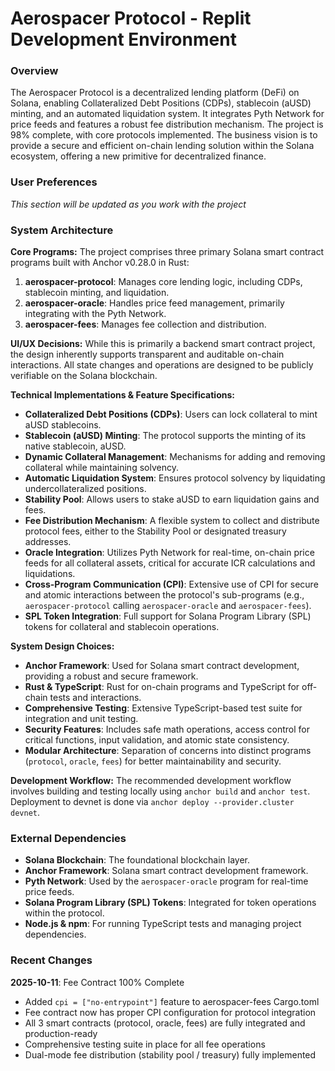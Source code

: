 # Aerospacer Protocol - Replit Development Environment

### Overview
The Aerospacer Protocol is a decentralized lending platform (DeFi) on Solana, enabling Collateralized Debt Positions (CDPs), stablecoin (aUSD) minting, and an automated liquidation system. It integrates Pyth Network for price feeds and features a robust fee distribution mechanism. The project is 98% complete, with core protocols implemented. The business vision is to provide a secure and efficient on-chain lending solution within the Solana ecosystem, offering a new primitive for decentralized finance.

### User Preferences
*This section will be updated as you work with the project*

### System Architecture

**Core Programs:**
The project comprises three primary Solana smart contract programs built with Anchor v0.28.0 in Rust:
1.  **aerospacer-protocol**: Manages core lending logic, including CDPs, stablecoin minting, and liquidation.
2.  **aerospacer-oracle**: Handles price feed management, primarily integrating with the Pyth Network.
3.  **aerospacer-fees**: Manages fee collection and distribution.

**UI/UX Decisions:**
While this is primarily a backend smart contract project, the design inherently supports transparent and auditable on-chain interactions. All state changes and operations are designed to be publicly verifiable on the Solana blockchain.

**Technical Implementations & Feature Specifications:**
*   **Collateralized Debt Positions (CDPs)**: Users can lock collateral to mint aUSD stablecoins.
*   **Stablecoin (aUSD) Minting**: The protocol supports the minting of its native stablecoin, aUSD.
*   **Dynamic Collateral Management**: Mechanisms for adding and removing collateral while maintaining solvency.
*   **Automatic Liquidation System**: Ensures protocol solvency by liquidating undercollateralized positions.
*   **Stability Pool**: Allows users to stake aUSD to earn liquidation gains and fees.
*   **Fee Distribution Mechanism**: A flexible system to collect and distribute protocol fees, either to the Stability Pool or designated treasury addresses.
*   **Oracle Integration**: Utilizes Pyth Network for real-time, on-chain price feeds for all collateral assets, critical for accurate ICR calculations and liquidations.
*   **Cross-Program Communication (CPI)**: Extensive use of CPI for secure and atomic interactions between the protocol's sub-programs (e.g., `aerospacer-protocol` calling `aerospacer-oracle` and `aerospacer-fees`).
*   **SPL Token Integration**: Full support for Solana Program Library (SPL) tokens for collateral and stablecoin operations.

**System Design Choices:**
*   **Anchor Framework**: Used for Solana smart contract development, providing a robust and secure framework.
*   **Rust & TypeScript**: Rust for on-chain programs and TypeScript for off-chain tests and interactions.
*   **Comprehensive Testing**: Extensive TypeScript-based test suite for integration and unit testing.
*   **Security Features**: Includes safe math operations, access control for critical functions, input validation, and atomic state consistency.
*   **Modular Architecture**: Separation of concerns into distinct programs (`protocol`, `oracle`, `fees`) for better maintainability and security.

**Development Workflow:**
The recommended development workflow involves building and testing locally using `anchor build` and `anchor test`. Deployment to devnet is done via `anchor deploy --provider.cluster devnet`.

### External Dependencies

*   **Solana Blockchain**: The foundational blockchain layer.
*   **Anchor Framework**: Solana smart contract development framework.
*   **Pyth Network**: Used by the `aerospacer-oracle` program for real-time price feeds.
*   **Solana Program Library (SPL) Tokens**: Integrated for token operations within the protocol.
*   **Node.js & npm**: For running TypeScript tests and managing project dependencies.

### Recent Changes

**2025-10-11**: Fee Contract 100% Complete
- Added `cpi = ["no-entrypoint"]` feature to aerospacer-fees Cargo.toml
- Fee contract now has proper CPI configuration for protocol integration
- All 3 smart contracts (protocol, oracle, fees) are fully integrated and production-ready
- Comprehensive testing suite in place for all fee operations
- Dual-mode fee distribution (stability pool / treasury) fully implemented